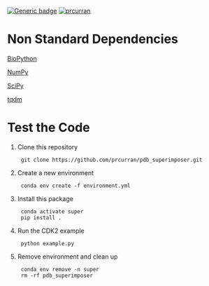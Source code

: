 [![Generic badge](https://img.shields.io/badge/docs-passing-<green>.svg)](https://prcurran.github.io/pdb_superimposer/)
[![prcurran](https://circleci.com/gh/prcurran/pdb_superimposer.svg?style=shield)](https://app.circleci.com/pipelines/github/prcurran)



# Non Standard Dependencies


[BioPython](https://biopython.org/)

[NumPy](https://numpy.org/)

[SciPy](https://www.scipy.org/)

[tqdm](https://pypi.org/project/tqdm/)



# Test the Code


1. Clone this repository

        git clone https://github.com/prcurran/pdb_superimposer.git

2. Create a new environment

        conda env create -f environment.yml

3. Install this package

        conda activate super
        pip install .

4. Run the CDK2 example

        python example.py

5. Remove environment and clean up

        conda env remove -n super
        rm -rf pdb_superimposer
